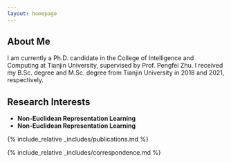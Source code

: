 ```yaml
---
layout: homepage
---
```


## About Me

I am currently a Ph.D. candidate in the College of Intelligence and Computing at Tianjin University, supervised by Prof. Pengfei Zhu. I received my B.Sc. degree and M.Sc. degree from Tianjin University in 2018 and 2021, respectively.

## Research Interests

- **Non-Euclidean Representation Learning**
- **Non-Euclidean Representation Learning**

{% include_relative _includes/publications.md %}

{% include_relative _includes/correspondence.md %}
